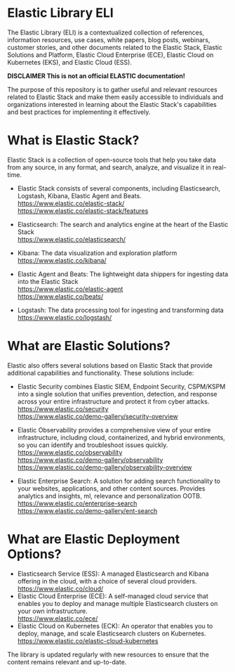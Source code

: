 # Elastic Library ELI
The Elastic Library (ELI) is a contextualized collection of references, information resources, use cases, white papers, blog posts, webinars, customer stories, and other documents related to the Elastic Stack, Elastic Solutions and Platform, Elastic Cloud Enterprise (ECE), Elastic Cloud on Kubernetes (EKS), and Elastic Cloud (ESS). 

**DISCLAIMER This is not an official ELASTIC documentation!**

The purpose of this repository is to gather useful and relevant resources related to Elastic Stack and make them easily accessible to individuals and organizations interested in learning about the Elastic Stack's capabilities and best practices for implementing it effectively.
# What is Elastic Stack?
Elastic Stack is a collection of open-source tools that help you take data from any source, in any format, and search, analyze, and visualize it in real-time. 

* Elastic Stack consists of several components, including Elasticsearch, Logstash, Kibana, Elastic Agent and Beats. <br>
https://www.elastic.co/elastic-stack/ <br>
https://www.elastic.co/elastic-stack/features

* Elasticsearch: The search and analytics engine at the heart of the Elastic Stack<br>
https://www.elastic.co/elasticsearch/ 

* Kibana: The data visualization and exploration platform<br>
https://www.elastic.co/kibana/ 

* Elastic Agent and Beats: The lightweight data shippers for ingesting data into the Elastic Stack<br>
https://www.elastic.co/elastic-agent<br>
https://www.elastic.co/beats/

* Logstash: The data processing tool for ingesting and transforming data<br>
https://www.elastic.co/logstash/ 


# What are Elastic Solutions?
Elastic also offers several solutions based on Elastic Stack that provide additional capabilities and functionality. These solutions include:
* Elastic Security combines Elastic SIEM, Endpoint Security, CSPM/KSPM into a single solution that unifies prevention, detection, and response across your entire infrastructure and protect it from cyber attacks. <br> 
https://www.elastic.co/security <br>
https://www.elastic.co/demo-gallery/security-overview 

* Elastic Observability provides a comprehensive view of your entire infrastructure, including cloud, containerized, and hybrid environments, so you can identify and troubleshoot issues quickly. <br>
https://www.elastic.co/observability <br>
https://www.elastic.co/demo-gallery/observability<br>
https://www.elastic.co/demo-gallery/observability-overview
* Elastic Enterprise Search: A solution for adding search functionality to your websites, applications, and other content sources. Provides analytics and insights, ml, relevance and personalization OOTB. <br> 
https://www.elastic.co/enterprise-search <br> 
https://www.elastic.co/demo-gallery/ent-search
 
# What are Elastic Deployment Options?
* Elasticsearch Service (ESS): A managed Elasticsearch and Kibana offering in the cloud, with a choice of several cloud providers. <br>
https://www.elastic.co/cloud/ 
* Elastic Cloud Enterprise (ECE): A self-managed cloud service that enables you to deploy and manage multiple Elasticsearch clusters on your own infrastructure.<br>
https://www.elastic.co/ece/ 
* Elastic Cloud on Kubernetes (ECK): An operator that enables you to deploy, manage, and scale Elasticsearch clusters on Kubernetes. <br>
https://www.elastic.co/elastic-cloud-kubernetes 


The library is updated regularly with new resources to ensure that the content remains relevant and up-to-date. 